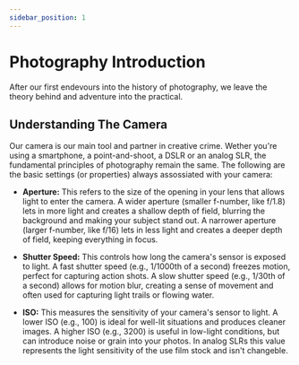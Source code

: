 ```yaml
---
sidebar_position: 1
---
```


# Photography Introduction

After our first endevours into the history of photography, we leave the theory behind and adventure into the practical.

## Understanding The Camera

Our camera is our main tool and partner in creative crime. Wether you're using a smartphone, a point-and-shoot, a DSLR or an analog SLR, the fundamental principles of photography remain the same. The following are the basic settings (or properties) always assossiated with your camera:

- **Aperture:** This refers to the size of the opening in your lens that allows light to enter the camera.  A wider aperture (smaller f-number, like f/1.8) lets in more light and creates a shallow depth of field, blurring the background and making your subject stand out.  A narrower aperture (larger f-number, like f/16) lets in less light and creates a deeper depth of field, keeping everything in focus.

- **Shutter Speed:** This controls how long the camera's sensor is exposed to light.  A fast shutter speed (e.g., 1/1000th of a second) freezes motion, perfect for capturing action shots.  A slow shutter speed (e.g., 1/30th of a second) allows for motion blur, creating a sense of movement and often used for capturing light trails or flowing water.

- **ISO:** This measures the sensitivity of your camera's sensor to light.  A lower ISO (e.g., 100) is ideal for well-lit situations and produces cleaner images.  A higher ISO (e.g., 3200) is useful in low-light conditions, but can introduce noise or grain into your photos. In analog SLRs this value represents the light sensitivity of the use film stock and isn't changeble. 
